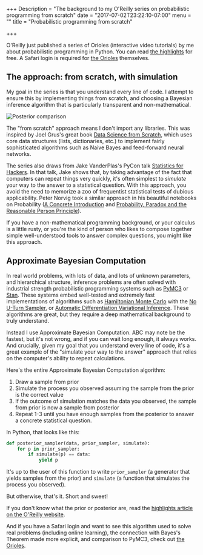+++
Description = "The background to my O'Reilly series on probabilistic programming from scratch"
date = "2017-07-02T23:22:10-07:00"
menu = ""
title = "Probabilistic programming from scratch"

+++

O'Reilly just published a series of Orioles (interactive video tutorials) by me
about probabilistic programming in Python. You can read [the
highlights](https://www.oreilly.com/learning/probabilistic-programming-from-scratch)
for free. A Safari login is required for [the
Orioles](https://www.safaribooksonline.com/search/?query=%22Probabilistic%20Programming%20from%20Scratch%22&extended_publisher_data=true&highlight=true&is_academic_institution_account=false&source=user&include_assessments=false&include_courses=true&include_orioles=true&include_playlists=true&publishers=O%27Reilly%20Media%2C%20Inc.&field=title&sort=relevance&utm_source=oreilly&utm_medium=newsite&utm_campaign=probabilistic-programming-from-scratch-top-cta-orioles-link)
themselves.

## The approach: from scratch, with simulation

My goal in the series is that you understand every line of code. I attempt to
ensure this by implementing things from scratch, and choosing a Bayesian
inference algorithm that is particularly transparent and non-mathematical.

![Posterior comparison](/post/ppscratch/compareposteriors.png)

The "from scratch" approach means I don't import any libraries. This was
inspired by Joel Grus's great book [Data Science from
Scratch](https://github.com/joelgrus/data-science-from-scratch), which uses
core data structures (lists, dictionaries, etc.) to implement fairly
sophisticated algorithms such as Naive Bayes and feed-forward neural networks.

The series also draws from Jake VanderPlas's PyCon talk [Statistics for
Hackers](https://www.youtube.com/watch?v=Iq9DzN6mvYA). In that talk, Jake shows
that, by taking advantage of the fact that computers can repeat things very
quickly, it's often simplest to _simulate_ your way to the answer to a
statistical question. With this approach, you avoid the need to memorize a zoo
of frequentist statistical tests of dubious applicability. Peter Norvig took a
similar approach in his beautiful notebooks on Probability ([A Concrete
Introduction](http://nbviewer.jupyter.org/url/norvig.com/ipython/Probability.ipynb)
and [Probability, Paradox and the Reasonable Person
Principle](http://nbviewer.jupyter.org/url/norvig.com/ipython/ProbabilityParadox.ipynb)).

If you have a non-mathematical programming background, or your calculus is a
little rusty, or you're the kind of person who likes to compose together simple
well-understood tools to answer complex questions, you might like this
approach.

## Approximate Bayesian Computation

In real world problems, with lots of data, and lots of unknown parameters, and
hierarchical structure, inference problems are often solved with industrial
strength probabilistic programming systems such as
[PyMC3](https://github.com/pymc-devs/pymc3) or [Stan](http://mc-stan.org/).
These systems embed well-tested and extremely fast implementations of
algorithms such as [Hamiltonian Monte Carlo](https://arxiv.org/abs/1701.02434)
with the [No U-Turn Sampler](https://arxiv.org/abs/1111.4246), or [Automatic
Differentiation Variational Inference](https://arxiv.org/abs/1603.00788). These
algorithms are great, but they require a deep mathematical background to truly
understand.

Instead I use Approximate Bayesian Computation. ABC may note be the fastest,
but it's not wrong, and if you can wait long enough, it always works. And
crucially, given my goal that you understand every line of code, it's a great
example of the "simulate your way to the answer" approach that relies on the
computer's ability to repeat calculations.

Here's the entire Approximate Bayesian Computation algorithm:

 1. Draw a sample from prior
 2. Simulate the process you observed assuming the sample from the prior is the
    correct value
 3. If the outcome of simulation matches the data you observed, the sample from
    prior is now a sample from posterior
 4. Repeat 1-3 until you have enough samples from the posterior to answer a
    concrete statistical question.
 
In Python, that looks like this:

```python
def posterior_sampler(data, prior_sampler, simulate):
    for p in prior_sampler:
        if simulate(p) == data:
            yield p
```

It's up to the user of this function to write `prior_sampler` (a generator that
yields samples from the prior) and `simulate` (a function that simulates the
process you observed).

But otherwise, that's it. Short and sweet!

If you don't know what the prior or posterior are, read the [highlights article
on the O'Reilly
website](https://www.oreilly.com/learning/probabilistic-programming-from-scratch).

And if you have a Safari login and want to see this algorithm used to solve
real problems (including online learning), the connection with Bayes's Theorem
made more explicit, and comparison to PyMC3, check out [the
Orioles](https://www.safaribooksonline.com/search/?query=%22Probabilistic%20Programming%20from%20Scratch%22&extended_publisher_data=true&highlight=true&is_academic_institution_account=false&source=user&include_assessments=false&include_courses=true&include_orioles=true&include_playlists=true&publishers=O%27Reilly%20Media%2C%20Inc.&field=title&sort=relevance&utm_source=oreilly&utm_medium=newsite&utm_campaign=probabilistic-programming-from-scratch-top-cta-orioles-link).
